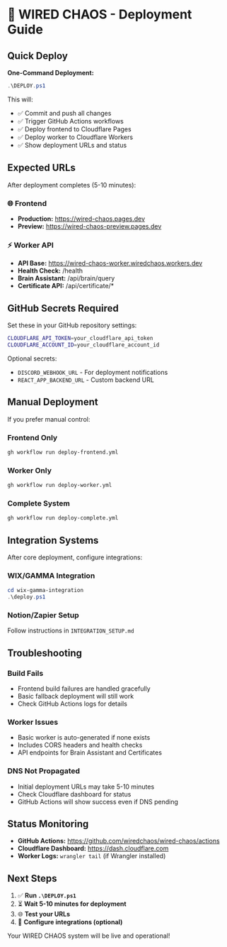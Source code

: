 # 🚀 WIRED CHAOS - Deployment Guide

## Quick Deploy

**One-Command Deployment:**
```powershell
.\DEPLOY.ps1
```

This will:
- ✅ Commit and push all changes
- ✅ Trigger GitHub Actions workflows  
- ✅ Deploy frontend to Cloudflare Pages
- ✅ Deploy worker to Cloudflare Workers
- ✅ Show deployment URLs and status

## Expected URLs

After deployment completes (5-10 minutes):

### 🌐 Frontend
- **Production:** https://wired-chaos.pages.dev
- **Preview:** https://wired-chaos-preview.pages.dev

### ⚡ Worker API  
- **API Base:** https://wired-chaos-worker.wiredchaos.workers.dev
- **Health Check:** /health
- **Brain Assistant:** /api/brain/query
- **Certificate API:** /api/certificate/*

## GitHub Secrets Required

Set these in your GitHub repository settings:

```bash
CLOUDFLARE_API_TOKEN=your_cloudflare_api_token
CLOUDFLARE_ACCOUNT_ID=your_cloudflare_account_id
```

Optional secrets:
- `DISCORD_WEBHOOK_URL` - For deployment notifications
- `REACT_APP_BACKEND_URL` - Custom backend URL

## Manual Deployment

If you prefer manual control:

### Frontend Only
```bash
gh workflow run deploy-frontend.yml
```

### Worker Only  
```bash
gh workflow run deploy-worker.yml
```

### Complete System
```bash
gh workflow run deploy-complete.yml
```

## Integration Systems

After core deployment, configure integrations:

### WIX/GAMMA Integration
```powershell
cd wix-gamma-integration
.\deploy.ps1
```

### Notion/Zapier Setup
Follow instructions in `INTEGRATION_SETUP.md`

## Troubleshooting

### Build Fails
- Frontend build failures are handled gracefully
- Basic fallback deployment will still work
- Check GitHub Actions logs for details

### Worker Issues
- Basic worker is auto-generated if none exists
- Includes CORS headers and health checks
- API endpoints for Brain Assistant and Certificates

### DNS Not Propagated
- Initial deployment URLs may take 5-10 minutes
- Check Cloudflare dashboard for status
- GitHub Actions will show success even if DNS pending

## Status Monitoring

- **GitHub Actions:** https://github.com/wiredchaos/wired-chaos/actions
- **Cloudflare Dashboard:** https://dash.cloudflare.com
- **Worker Logs:** `wrangler tail` (if Wrangler installed)

## Next Steps

1. ✅ **Run `.\DEPLOY.ps1`**
2. ⏳ **Wait 5-10 minutes for deployment**
3. 🌐 **Test your URLs**
4. 🔧 **Configure integrations (optional)**

Your WIRED CHAOS system will be live and operational!
